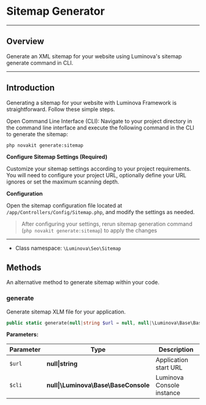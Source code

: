 # Sitemap Generator

***

## Overview

Generate an XML sitemap for your website using Luminova's sitemap generate command in CLI.

***

## Introduction

Generating a sitemap for your website with Luminova Framework is straightforward. Follow these simple steps.

Open Command Line Interface (CLI): Navigate to your project directory in the command line interface and execute the following command in the CLI to generate the sitemap:

```bash
php novakit generate:sitemap
```

**Configure Sitemap Settings (Required)**

Customize your sitemap settings according to your project requirements. You will need to configure your project URL, optionally define your URL ignores or set the maximum scanning depth.

**Configuration**

Open the sitemap configuration file located at `/app/Controllers/Config/Sitemap.php`, and modify the settings as needed.

> After configuring your settings, rerun sitemap generation command (`php novakit generate:sitemap`) to apply the changes

***

* Class namespace: `\Luminova\Seo\Sitemap`

## Methods

An alternative method to generate sitemap within your code.

### generate

Generate sitemap XLM file for your application.

```php
public static generate(null|string $url = null, null|\Luminova\Base\BaseConsole $cli = null): bool
```

**Parameters:**

| Parameter | Type | Description |
|-----------|------|-------------|
| `$url` | **null&#124;string** | Application start URL  |
| `$cli` | **null&#124;\Luminova\Base\BaseConsole** | Luminova Console instance |